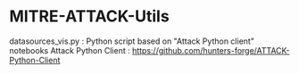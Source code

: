 # MITRE-ATTACK-Utils

datasources_vis.py : Python script based on "Attack Python client" notebooks
Attack Python Client : https://github.com/hunters-forge/ATTACK-Python-Client
